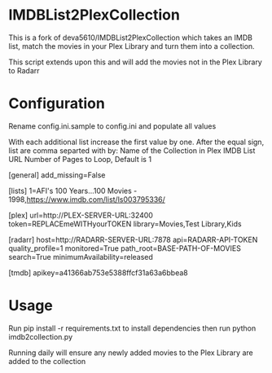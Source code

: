# IMDBList2PlexCollection
This is a fork of deva5610/IMDBList2PlexCollection which takes an IMDB list, match the movies in your Plex Library and turn them into a collection. 

This script extends upon this and will add the movies not in the Plex Library to Radarr

# Configuration
Rename config.ini.sample to config.ini and populate all values

With each additional list increase the first value by one.
After the equal sign, list are comma separted with by:
Name of the Collection in Plex
IMDB List URL
Number of Pages to Loop, Default is 1

[general]
add_missing=False

[lists]
1=AFI's 100 Years...100 Movies - 1998,https://www.imdb.com/list/ls003795336/

[plex]
url=http://PLEX-SERVER-URL:32400
token=REPLACEmeWITHyourTOKEN
library=Movies,Test Library,Kids

[radarr]
host=http://RADARR-SERVER-URL:7878
api=RADARR-API-TOKEN
quality_profile=1
monitored=True
path_root=BASE-PATH-OF-MOVIES
search=True
minimumAvailability=released

[tmdb]
apikey=a41366ab753e5388ffcf31a63a6bbea8


# Usage
Run pip install -r requirements.txt to install dependencies then run python imdb2collection.py

Running daily will ensure any newly added movies to the Plex Library are added to the collection
